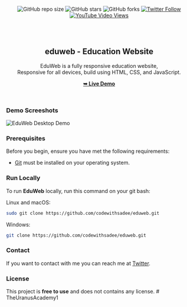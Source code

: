 <div align="center">
  
  ![GitHub repo size](https://img.shields.io/github/repo-size/codewithsadee/eduweb)
  ![GitHub stars](https://img.shields.io/github/stars/codewithsadee/eduweb?style=social)
  ![GitHub forks](https://img.shields.io/github/forks/codewithsadee/eduweb?style=social)
  [![Twitter Follow](https://img.shields.io/twitter/follow/codewithsadee?style=social)](https://twitter.com/intent/follow?screen_name=codewithsadee)
  [![YouTube Video Views](https://img.shields.io/youtube/views/x26bQPxcFX4?style=social)](https://youtu.be/x26bQPxcFX4)

  <br />
  <br />

  <h2 align="center">eduweb - Education Website</h2>

  EduWeb is a fully responsive education website, <br />Responsive for all devices, build using HTML, CSS, and JavaScript.

  <a href="https://codewithsadee.github.io/eduweb/"><strong>➥ Live Demo</strong></a>

</div>

<br />

### Demo Screeshots

![EduWeb Desktop Demo](./readme-images/desktop.png "Desktop Demo")

### Prerequisites

Before you begin, ensure you have met the following requirements:

* [Git](https://git-scm.com/downloads "Download Git") must be installed on your operating system.

### Run Locally

To run **EduWeb** locally, run this command on your git bash:

Linux and macOS:

```bash
sudo git clone https://github.com/codewithsadee/eduweb.git
```

Windows:

```bash
git clone https://github.com/codewithsadee/eduweb.git
```

### Contact

If you want to contact with me you can reach me at [Twitter](https://www.twitter.com/codewithsadee).

### License

This project is **free to use** and does not contains any license.
#   T h e U r a n u s A c a d e m y 1  
 
